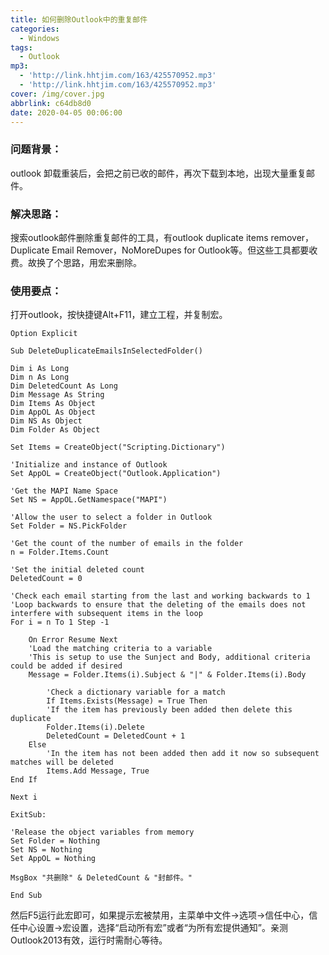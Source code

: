 ```yaml
---
title: 如何删除Outlook中的重复邮件
categories:
  - Windows
tags:
  - Outlook
mp3:
  - 'http://link.hhtjim.com/163/425570952.mp3'
  - 'http://link.hhtjim.com/163/425570952.mp3'
cover: /img/cover.jpg
abbrlink: c64db8d0
date: 2020-04-05 00:06:00
---
```

### 问题背景：

outlook 卸载重装后，会把之前已收的邮件，再次下载到本地，出现大量重复邮件。

### 解决思路：

搜索outlook邮件删除重复邮件的工具，有outlook duplicate items remover，Duplicate Email Remover，NoMoreDupes for Outlook等。但这些工具都要收费。故换了个思路，用宏来删除。

### 使用要点：

打开outlook，按快捷键Alt+F11，建立工程，并复制宏。
```
Option Explicit
 
Sub DeleteDuplicateEmailsInSelectedFolder()
 
Dim i As Long
Dim n As Long
Dim DeletedCount As Long
Dim Message As String
Dim Items As Object
Dim AppOL As Object
Dim NS As Object
Dim Folder As Object
 
Set Items = CreateObject("Scripting.Dictionary")
 
'Initialize and instance of Outlook
Set AppOL = CreateObject("Outlook.Application")
 
'Get the MAPI Name Space
Set NS = AppOL.GetNamespace("MAPI")
 
'Allow the user to select a folder in Outlook
Set Folder = NS.PickFolder
 
'Get the count of the number of emails in the folder
n = Folder.Items.Count
 
'Set the initial deleted count
DeletedCount = 0
 
'Check each email starting from the last and working backwards to 1
'Loop backwards to ensure that the deleting of the emails does not interfere with subsequent items in the loop
For i = n To 1 Step -1
 
    On Error Resume Next
    'Load the matching criteria to a variable
    'This is setup to use the Sunject and Body, additional criteria could be added if desired
    Message = Folder.Items(i).Subject & "|" & Folder.Items(i).Body
 
        'Check a dictionary variable for a match
        If Items.Exists(Message) = True Then
        'If the item has previously been added then delete this duplicate
        Folder.Items(i).Delete
        DeletedCount = DeletedCount + 1
    Else
        'In the item has not been added then add it now so subsequent matches will be deleted
        Items.Add Message, True
End If
 
Next i
 
ExitSub:
 
'Release the object variables from memory
Set Folder = Nothing
Set NS = Nothing
Set AppOL = Nothing
 
MsgBox "共删除" & DeletedCount & "封邮件。"
 
End Sub
```

然后F5运行此宏即可，如果提示宏被禁用，主菜单中文件->选项->信任中心，信任中心设置->宏设置，选择“启动所有宏”或者“为所有宏提供通知”。亲测Outlook2013有效，运行时需耐心等待。